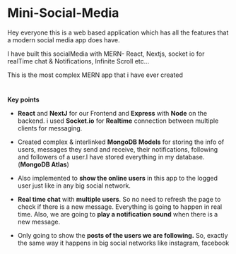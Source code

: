 # Mini-Social-Media

Hey everyone this is a web based application which has all the features that a modern social media app does have.

I have built this socialMedia with MERN- React, Nextjs, socket io for realTime chat & Notifications, Infinite Scroll etc...

This is the most complex MERN app that i have ever created
#



**Key points**

* **React** and **NextJ** for our Frontend and **Express** with **Node** on the backend. i used **Socket.io** for **Realtime** connection between multiple clients for messaging.

* Created complex & interlinked **MongoDB Models** for storing the info of users, messages they send and receive, their notifications, following and followers of a user.I have stored everything in my database. (**MongoDB Atlas**)

* Also implemented to **show the online users** in this app to the logged user just like in any big social network.

* **Real time chat** with **multiple users**. So no need to refresh the page to check if there is a new message. Everything is going to happen in real time. Also, we are going to **play a notification sound** when there is a new message.

* Only going to show the **posts of the users we are following.** So, exactly the same way it happens in big social networks like instagram, facebook
